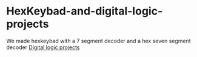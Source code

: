 ﻿# HexKeybad-and-digital-logic-projects
 We made hexkeybad with a 7 segment decoder and a hex seven segment decoder 
[ Digital logic projects
](https://drive.google.com/drive/folders/1EiHdZYchltLtQQphLe6mcydTCydk7cvz)
